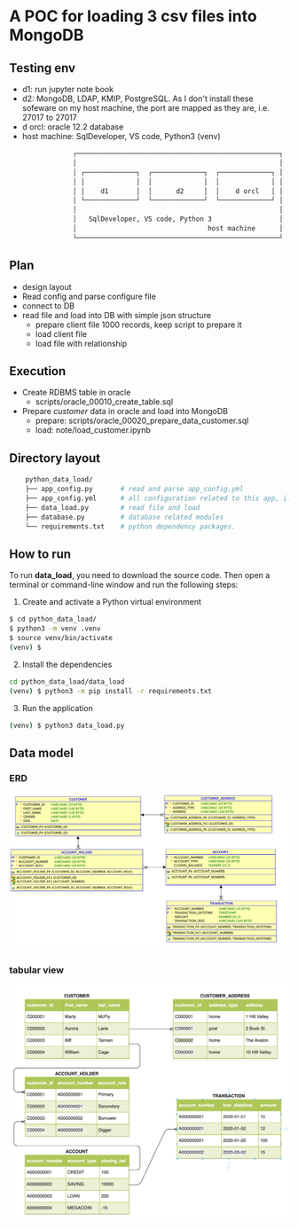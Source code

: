 # A POC for loading 3 csv files into MongoDB

## Testing env
- d1: run jupyter note book
- d2: MongoDB, LDAP, KMIP, PostgreSQL. As I don't install these sofeware on my host machine, the port are mapped as they are, i.e. 27017 to 27017
- d orcl: oracle 12.2 database
- host machine: SqlDeveloper, VS code, Python3 (venv)

```bash
                ┌───────────────────────────────────────────────────┐
                │                                                   │
                │ ┌─────────────┐  ┌─────────────┐  ┌─────────────┐ │
                │ │             │  │             │  │             │ │
                │ │    d1       │  │      d2     │  │    d orcl   │ │
                │ └─────────────┘  └─────────────┘  └─────────────┘ │
                │                                                   │
                │   SqlDeveloper, VS code, Python 3                 │
                │                                 host machine      │
                └───────────────────────────────────────────────────┘
```

## Plan
- design layout
- Read config and parse configure file
- connect to DB
- read file and load into DB with simple json structure
    - prepare client file 1000 records, keep script to prepare it
    - load client file
    - load file with relationship

## Execution
- Create RDBMS table in oracle 
    - scripts/oracle_00010_create_table.sql
- Prepare *customer* data in oracle and load into MongoDB
    - prepare: scripts/oracle_00020_prepare_data_customer.sql
    - load: note/load_customer.ipynb


## Directory layout

```bash
    python_data_load/
    ├── app_config.py       # read and parse app_config.yml
    ├── app_config.yml      # all configuration related to this app, i.e. DB connection
    ├── data_load.py        # read file and load
    ├── database.py         # database related modules
    └── requirements.txt    # python dependency packages.

```

## How to run

To run **data_load**, you need to download the source code. Then open a terminal or command-line window and run the following steps:

1. Create and activate a Python virtual environment

```sh
$ cd python_data_load/
$ python3 -m venv .venv
$ source venv/bin/activate
(venv) $
```

2. Install the dependencies

```sh
cd python_data_load/data_load
(venv) $ python3 -m pip install -r requirements.txt
```

3. Run the application

```sh
(venv) $ python3 data_load.py
```

## Data model

### ERD

![data model erd view](images/oracle_erd.png)
### tabular view

![data model tabular view](images/data_model_tabular_view.png )

